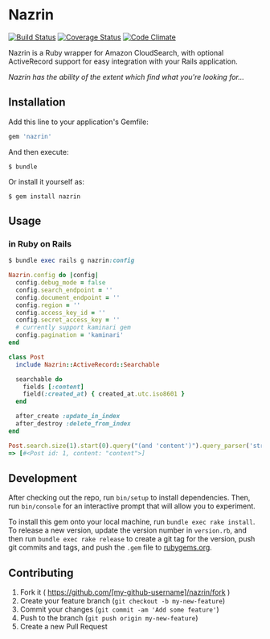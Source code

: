 # Nazrin
[![Build Status](https://travis-ci.org/tsuwatch/nazrin.svg?branch=master)](https://travis-ci.org/tsuwatch/nazrin)
[![Coverage Status](https://coveralls.io/repos/tsuwatch/nazrin/badge.svg?branch=readme&service=github)](https://coveralls.io/github/tsuwatch/nazrin?branch=readme)
[![Code Climate](https://codeclimate.com/github/tsuwatch/nazrin/badges/gpa.svg)](https://codeclimate.com/github/tsuwatch/nazrin)

Nazrin is a Ruby wrapper for Amazon CloudSearch, with optional ActiveRecord support for easy integration with your Rails application.

*Nazrin has the ability of the extent which find what you're looking for...*

## Installation

Add this line to your application's Gemfile:

```ruby
gem 'nazrin'
```

And then execute:

    $ bundle

Or install it yourself as:

    $ gem install nazrin

## Usage

### in Ruby on Rails

```ruby
$ bundle exec rails g nazrin:config

Nazrin.config do |config|
  config.debug_mode = false
  config.search_endpoint = ''
  config.document_endpoint = ''
  config.region = ''
  config.access_key_id = ''
  config.secret_access_key = ''
  # currently support kaminari gem
  config.pagination = 'kaminari'
end
```

```ruby
class Post
  include Nazrin::ActiveRecord::Searchable

  searchable do
    fields [:content]
    field(:created_at) { created_at.utc.iso8601 }
  end

  after_create :update_in_index
  after_destroy :delete_from_index
end
```

```ruby
Post.search.size(1).start(0).query("(and 'content')").query_parser('structured').execute
=> [#<Post id: 1, content: "content">]
```

## Development

After checking out the repo, run `bin/setup` to install dependencies. Then, run `bin/console` for an interactive prompt that will allow you to experiment.

To install this gem onto your local machine, run `bundle exec rake install`. To release a new version, update the version number in `version.rb`, and then run `bundle exec rake release` to create a git tag for the version, push git commits and tags, and push the `.gem` file to [rubygems.org](https://rubygems.org).

## Contributing

1. Fork it ( https://github.com/[my-github-username]/nazrin/fork )
2. Create your feature branch (`git checkout -b my-new-feature`)
3. Commit your changes (`git commit -am 'Add some feature'`)
4. Push to the branch (`git push origin my-new-feature`)
5. Create a new Pull Request
